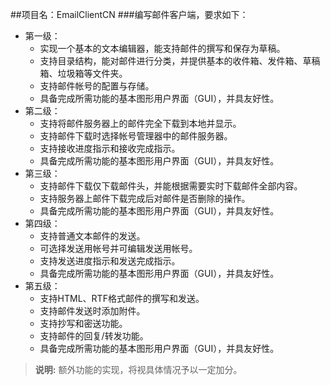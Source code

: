##项目名：EmailClientCN
###编写邮件客户端，要求如下：
* 第一级：
	* 实现一个基本的文本编辑器，能支持邮件的撰写和保存为草稿。<br/>
	* 支持目录结构，能对邮件进行分类，并提供基本的收件箱、发件箱、草稿箱、垃圾箱等文件夹。<br/>
	* 支持邮件帐号的配置与存储。<br/>
	* 具备完成所需功能的基本图形用户界面（GUI），并具友好性。<br/>
* 第二级：
	* 支持将邮件服务器上的邮件完全下载到本地并显示。<br/>
	* 支持邮件下载时选择帐号管理器中的邮件服务器。<br/>
	* 支持接收进度指示和接收完成指示。<br/>
	* 具备完成所需功能的基本图形用户界面（GUI），并具友好性。<br/>
* 第三级：
	* 支持邮件下载仅下载邮件头，并能根据需要实时下载邮件全部内容。   <br/>
	* 支持服务器上邮件下载完成后对邮件是否删除的操作。<br/>
	* 具备完成所需功能的基本图形用户界面（GUI），并具友好性。<br/>
* 第四级：
	* 支持普通文本邮件的发送。<br/>
	* 可选择发送用帐号并可编辑发送用帐号。<br/>
	* 支持发送进度指示和发送完成指示。<br/>
	* 具备完成所需功能的基本图形用户界面（GUI），并具友好性。<br/>
* 第五级：
	* 支持HTML、RTF格式邮件的撰写和发送。<br/>
	* 支持邮件发送时添加附件。<br/>
	* 支持抄写和密送功能。<br/>
	* 支持邮件的回复/转发功能。<br/>
	* 具备完成所需功能的基本图形用户界面（GUI），并具友好性。<br/>

> **说明:** 额外功能的实现，将视具体情况予以一定加分。
